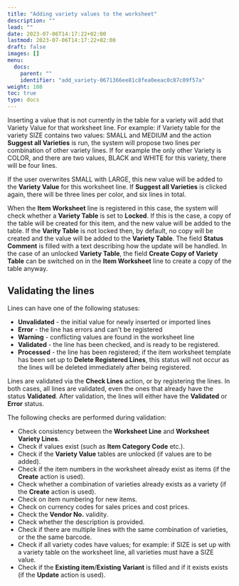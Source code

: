 ```yaml
---
title: "Adding variety values to the worksheet"
description: ""
lead: ""
date: 2023-07-06T14:17:22+02:00
lastmod: 2023-07-06T14:17:22+02:00
draft: false
images: []
menu:
  docs:
    parent: ""
    identifier: "add_variety-0671366ee81c8fea0eeac0c87c09f57a"
weight: 108
toc: true
type: docs
---
```


Inserting a value that is not currently in the table for a variety will add that Variety Value for that worksheet line. For example: if Variety table for the variety SIZE contains two values: SMALL and MEDIUM and the action **Suggest all Varieties** is run, the system will propose two lines per combination of other variety lines.
If for example the only other Variety is COLOR, and there are two values, BLACK and WHITE for this variety, there will be four lines.

If the user overwrites SMALL with LARGE, this new value will be added to the **Variety Value** for this worksheet line. If **Suggest all Varieties** is clicked again, there will be three lines per color, and six lines in total. 

When the **Item Worksheet** line is registered in this case, the system will check whether a **Variety Table** is set to **Locked**. If this is the case, a copy of the table will be created for this item, and the new value will be added to the table. If the **Varity Table** is not locked then, by default, no copy will be created and the value will be added to the **Variety Table**. The field **Status Comment** is filled with a text describing how the update will be handled. In the case of an unlocked **Variety Table**, the field **Create Copy of Variety Table** can be switched on in the **Item Worksheet** line to create a copy of the table anyway. 

## Validating the lines

Lines can have one of the following statuses:

- **Unvalidated** - the initial value for newly inserted or imported lines
- **Error** - the line has errors and can't be registered
- **Warning** - conflicting values are found in the worksheet line
- **Validated** - the line has been checked, and is ready to be registered.
- **Processed** - the line has been registered; if the item worksheet template has been set up to **Delete Registered Lines**, this status will not occur as the lines will be deleted immediately after being registered. 

Lines are validated via the **Check Lines** action, or by registering the lines. In both cases, all lines are validated, even the ones that already have the status **Validated**. After validation, the lines will either have the **Validated** or **Error** status. 

The following checks are performed during validation:

- Check consistency between the **Worksheet Line** and **Worksheet Variety Lines**.
- Check if values exist (such as **Item Category Code** etc.).
- Check if the **Variety Value** tables are unlocked (if values are to be added).
- Check if the item numbers in the worksheet already exist as items (if the **Create** action is used).
- Check whether a combination of varieties already exists as a variety (if the **Create** action is used).
- Check on item numbering for new items.
- Check on currency codes for sales prices and cost prices.
- Check the **Vendor No.** validity.
- Check whether the description is provided.
- Check if there are multiple lines with the same combination of varieties, or the the same barcode.
- Check if all variety codes have values; for example: if SIZE is set up with a variety table on the worksheet line, all varieties must have a SIZE value.
- Check if the **Existing item**/**Existing Variant** is filled and if it exists exists (if the **Update** action is used).
